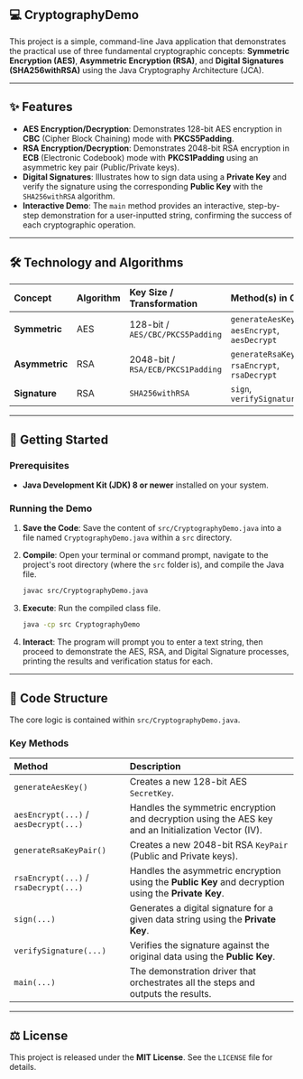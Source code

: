 ## 💻 CryptographyDemo

This project is a simple, command-line Java application that demonstrates the practical use of three fundamental cryptographic concepts: **Symmetric Encryption (AES)**, **Asymmetric Encryption (RSA)**, and **Digital Signatures (SHA256withRSA)** using the Java Cryptography Architecture (JCA).

-----

## ✨ Features

  * **AES Encryption/Decryption**: Demonstrates 128-bit AES encryption in **CBC** (Cipher Block Chaining) mode with **PKCS5Padding**.
  * **RSA Encryption/Decryption**: Demonstrates 2048-bit RSA encryption in **ECB** (Electronic Codebook) mode with **PKCS1Padding** using an asymmetric key pair (Public/Private keys).
  * **Digital Signatures**: Illustrates how to sign data using a **Private Key** and verify the signature using the corresponding **Public Key** with the `SHA256withRSA` algorithm.
  * **Interactive Demo**: The `main` method provides an interactive, step-by-step demonstration for a user-inputted string, confirming the success of each cryptographic operation.

-----

## 🛠️ Technology and Algorithms

| Concept | Algorithm | Key Size / Transformation | Method(s) in Code |
| :--- | :--- | :--- | :--- |
| **Symmetric** | AES | 128-bit / `AES/CBC/PKCS5Padding` | `generateAesKey`, `aesEncrypt`, `aesDecrypt` |
| **Asymmetric** | RSA | 2048-bit / `RSA/ECB/PKCS1Padding` | `generateRsaKeyPair`, `rsaEncrypt`, `rsaDecrypt` |
| **Signature** | RSA | `SHA256withRSA` | `sign`, `verifySignature` |

-----

## 🚀 Getting Started

### Prerequisites

  * **Java Development Kit (JDK) 8 or newer** installed on your system.

### Running the Demo

1.  **Save the Code**: Save the content of `src/CryptographyDemo.java` into a file named `CryptographyDemo.java` within a `src` directory.

2.  **Compile**: Open your terminal or command prompt, navigate to the project's root directory (where the `src` folder is), and compile the Java file.

    ```bash
    javac src/CryptographyDemo.java
    ```

3.  **Execute**: Run the compiled class file.

    ```bash
    java -cp src CryptographyDemo
    ```

4.  **Interact**: The program will prompt you to enter a text string, then proceed to demonstrate the AES, RSA, and Digital Signature processes, printing the results and verification status for each.

-----

## 📜 Code Structure

The core logic is contained within `src/CryptographyDemo.java`.

### Key Methods

| Method | Description |
| :--- | :--- |
| `generateAesKey()` | Creates a new 128-bit AES `SecretKey`. |
| `aesEncrypt(...)` / `aesDecrypt(...)` | Handles the symmetric encryption and decryption using the AES key and an Initialization Vector (IV). |
| `generateRsaKeyPair()` | Creates a new 2048-bit RSA `KeyPair` (Public and Private keys). |
| `rsaEncrypt(...)` / `rsaDecrypt(...)` | Handles the asymmetric encryption using the **Public Key** and decryption using the **Private Key**. |
| `sign(...)` | Generates a digital signature for a given data string using the **Private Key**. |
| `verifySignature(...)` | Verifies the signature against the original data using the **Public Key**. |
| `main(...)` | The demonstration driver that orchestrates all the steps and outputs the results. |

-----

## ⚖️ License

This project is released under the **MIT License**. See the `LICENSE` file for details.

